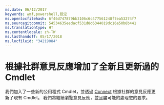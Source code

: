 ```yaml
---
ms.date: 06/12/2017
keywords: wmf,powershell,設定
ms.openlocfilehash: 6f46d747879bb3106c6c477561248f7ea53274f7
ms.sourcegitcommit: 54534635eedacf531d8d6344019dc16a50b8b441
ms.translationtype: HT
ms.contentlocale: zh-TW
ms.lasthandoff: 05/17/2018
ms.locfileid: "34219084"
---
```

# <a name="new-and-updated-cmdlets-based-on-community-feedback"></a>根據社群意見反應增加了全新且更新過的 Cmdlet
我們加入了一些新的公用程式 Cmdlet，並透過 [Connect](https://connect.microsoft.com/powershell) 根據社群的意見反應更新了現有 Cmdlet。 我們將繼續瀏覽意見反應，並且盡可能的處理您的要求。
